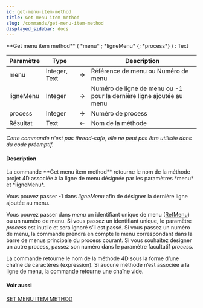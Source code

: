 ```yaml
---
id: get-menu-item-method
title: Get menu item method
slug: /commands/get-menu-item-method
displayed_sidebar: docs
---
```


<!--REF #_command_.Get menu item method.Syntax-->**Get menu item method** ( *menu* ; *ligneMenu* {; *process*} ) : Text<!-- END REF-->
<!--REF #_command_.Get menu item method.Params-->
| Paramètre | Type |  | Description |
| --- | --- | --- | --- |
| menu | Integer, Text | &#8594;  | Référence de menu ou Numéro de menu |
| ligneMenu | Integer | &#8594;  | Numéro de ligne de menu ou -1 pour la dernière ligne ajoutée au menu |
| process | Integer | &#8594;  | Numéro de process |
| Résultat | Text | &#8592; | Nom de la méthode |

<!-- END REF-->

*Cette commande n'est pas thread-safe, elle ne peut pas être utilisée dans du code préemptif.*


#### Description 

<!--REF #_command_.Get menu item method.Summary-->La commande **Get menu item method** retourne le nom de la méthode projet 4D associée à la ligne de menu désignée par les paramètres *menu* et *ligneMenu*.<!-- END REF-->  
Vous pouvez passer -1 dans *ligneMenu* afin de désigner la dernière ligne ajoutée au menu. 

Vous pouvez passer dans *menu* un identifiant unique de menu ([RefMenu](# "Référence unique de menu (16 caractères alphanumériques)")) ou un numéro de menu. Si vous passez un identifiant unique, le paramètre *process* est inutile et sera ignoré s’il est passé. Si vous passez un numéro de menu, la commande prendra en compte le menu correspondant dans la barre de menus principale du process courant. Si vous souhaitez désigner un autre process, passez son numéro dans le paramètre facultatif *process*.

La commande retourne le nom de la méthode 4D sous la forme d’une chaîne de caractères (expression). Si aucune méthode n’est associée à la ligne de menu, la commande retourne une chaîne vide.

#### Voir aussi 

[SET MENU ITEM METHOD](set-menu-item-method.md)  